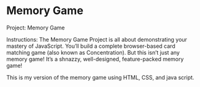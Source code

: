 # Memory Game

Project:  Memory Game

Instructions:
The Memory Game Project is all about demonstrating your mastery of JavaScript. 
You’ll build a complete browser-based card matching game (also known as Concentration). 
But this isn’t just any memory game! It’s a shnazzy, well-designed, feature-packed memory game!

This is my version of the memory game using HTML, CSS, and java script.  